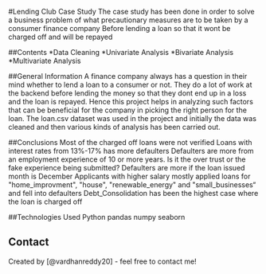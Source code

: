 #Lending Club Case Study 
The case study has been done in order to solve a business problem of what precautionary measures are to be taken by a consumer finance company 
Before lending a loan so that it wont be charged off and will be repayed


##Contents
*Data Cleaning
*Univariate Analysis
*Bivariate Analysis
*Multivariate Analysis

##General Information
A finance company always has a question in their mind whether to lend a loan to a consumer or not. They do a lot of work 
at the backend before lending the money so that they dont end up in a loss and the loan is repayed. Hence this project 
helps in analyzing such factors that can be beneficial for the company in picking the right person for the loan.
The loan.csv dataset was used in the project and initially the data was cleaned and then various kinds of analysis has been
carried out.

##Conclusions
Most of the charged off loans were not verified
Loans with interest rates from 13%-17% has more defaulters
Defaulters are more from an employment experience of 10 or more years. Is it the over trust or the fake experience being submitted?
Defaulters are more if the loan issued month is December
Applicants with higher salary mostly applied loans for "home_improvment", "house", "renewable_energy" and "small_businesses“ and fell into defaulters
Debt_Consolidation has been the highest case where the loan is charged off


##Technologies Used
Python
pandas
numpy
seaborn


## Contact
Created by [@vardhanreddy20] - feel free to contact me!



